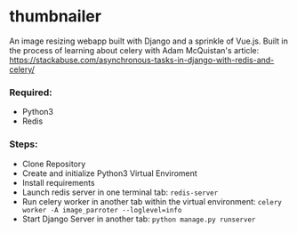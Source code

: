# thumbnailer
An image resizing webapp built with Django and a sprinkle of Vue.js. Built in the process of learning about celery with Adam McQuistan's article: https://stackabuse.com/asynchronous-tasks-in-django-with-redis-and-celery/

### Required:
- Python3
- Redis

### Steps:
- Clone Repository
- Create and initialize Python3 Virtual Enviroment
- Install requirements
- Launch redis server in one terminal tab: `redis-server`
- Run celery worker in another tab within the virtual environment: `celery worker -A image_parroter --loglevel=info`
- Start Django Server in another tab: `python manage.py runserver`
